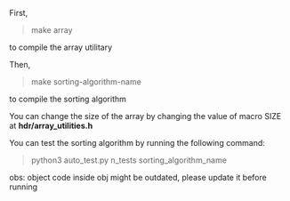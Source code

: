 First,

> make array 

to compile the array utilitary

Then,

> make sorting-algorithm-name

to compile the sorting algorithm

You can change the size of the array by changing the value of macro SIZE at **hdr/array_utilities.h**

You can test the sorting algorithm by running the following command:

> python3 auto_test.py n_tests sorting_algorithm_name



obs: object code inside obj might be outdated, please update it before running